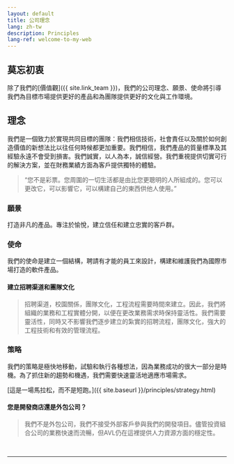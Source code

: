 ```yaml
---
layout: default
title: 公司理念
lang: zh-tw
description: Principles
lang-ref: welcome-to-my-web
---
```




## 莫忘初衷
除了我們的[價值觀]({{ site.link_team }})，我們的公司理念、願景、使命將引導我們為目標市場提供更好的產品和為團隊提供更好的文化與工作環境。

## 理念

我們是一個致力於實現共同目標的團隊：我們相信技術，社會責任以及關於如何創造價值的新想法比以往任何時候都更加重要。我們相信，我們產品的質量標準及其經驗永遠不會受到損害。我們誠實，以人為本，誠信經營。我們重視提供切實可行的解決方案，並在財務業績方面為客戶提供獨特的體驗。

>“您不是彩票。您周圍的一切生活都是由比您更聰明的人所組成的。您可以更改它，可以影響它，可以構建自己的東西供他人使用。”

### 願景

打造非凡的產品。專注於愉悅，建立信任和建立忠實的客戶群。

### 使命

我們的使命是建立一個結構，聘請有才能的員工來設計，構建和維護我們為國際市場打造的軟件產品。

#### 建立招聘渠道和團隊文化

> 招聘渠道，校園關係，團隊文化，工程流程需要時間來建立。因此，我們將組織的業務和工程實體分開，以便在更改業務需求時保持靈活性。我們需要靈活性，同時又不影響我們逐步建立的紮實的招聘流程，團隊文化，強大的工程技術和有效的管理流程。

### 策略

我們的策略是極快地移動，試驗和執行各種想法，因為業務成功的很大一部分是時機。為了抓住新的趨勢和機遇，我們需要快速靈活地適應市場需求。

[這是一場馬拉松，而不是短跑。]({{ site.baseurl }}/principles/strategy.html)


#### 您是開發商店還是外包公司？

> 我們不是外包公司，我們不接受外部客戶參與我們的開發項目。儘管投資組合公司的業務快速而流暢，但AVL仍在這裡提供人力資源方面的穩定性。

<br>

---

<br>

